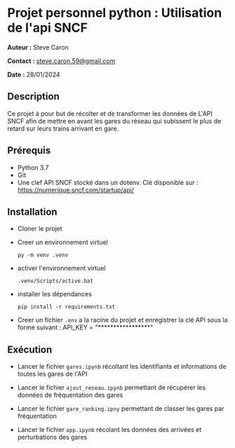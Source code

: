 # Projet personnel python : Utilisation de l'api SNCF

__Auteur :__ Steve Caron

__Contact :__ steve.caron.59@gmail.com

__Date :__ 28/01/2024

## Description

Ce projet à pour but de récolter et de transformer les données de L'API SNCF afin de mettre en avant les gares du réseau qui subissent le plus de retard sur leurs trains arrivant en gare.

## Prérequis

* Python 3.7
* Git
* Une clef API SNCF stocké dans un dotenv. Clé disponible sur : https://numerique.sncf.com/startup/api/

## Installation

* Cloner le projet

* Creer un environnement virtuel

    `` py -m venv .venv ``

* activer l'environnement virtuel

    `` .venv/Scripts/active.bat ``

* installer les dépendances

    `` pip install -r requirements.txt ``

* Creer un fichier ``.env`` a la racine du projet et enregistrer la clé API sous la forme suivant : API_KEY = "*****************"

## Exécution

* Lancer le fichier ``gares.ipynb`` récoltant les identifiants et informations de toutes les gares de l'API

* Lancer le fichier ``ajout_reseau.ipynb`` permettant de récupérer les données de fréquentation des gares

* Lancer le fichier ``gare_ranking.ipny`` permettant de classer les gares par fréquentation

* Lancer le fichier ``app.ipynb`` récolant les données des arrivées et perturbations des gares
